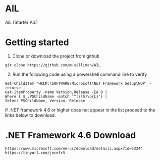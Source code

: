 # AIL
AiL (Starter AiL) 


# Getting started

1. Clone or download the project from github
```
git clone https://github.com/m-silliman/AIL
```

2. Run the following code using a powershell command line to verify 

```
Get-ChildItem 'HKLM:\SOFTWARE\Microsoft\NET Framework Setup\NDP' -recurse |
Get-ItemProperty -name Version,Release -EA 0 |
Where { $_.PSChildName -match '^(?!S)\p{L}'} |
Select PSChildName, Version, Release
```

If .NET framework 4.6 or higher does not appear in the list proceed to the links
below to download.
# .NET Framework 4.6 Download
```
https://www.microsoft.com/en-us/download/details.aspx?id=53344
https://tinyurl.com/jncefr5
```
